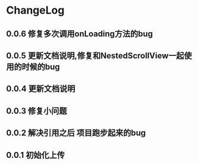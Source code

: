 
# ChangeLog
## 0.0.6  修复多次调用onLoading方法的bug
## 0.0.5  更新文档说明,修复和NestedScrollView一起使用的时候的bug
## 0.0.4  更新文档说明
## 0.0.3  修复小问题
## 0.0.2  解决引用之后 项目跑步起来的bug
## 0.0.1  初始化上传
